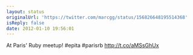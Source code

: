 ```yaml
---
layout: status
originalUrl: 'https://twitter.com/marcgg/status/156826648195514368'
isReply: false
date: 2012-01-10 19:56:01
---
```


At Paris' Ruby meetup! #epita #parisrb  http://t.co/aMSsGhUx
